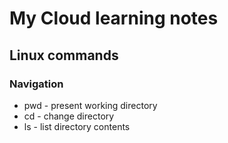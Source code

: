 # My Cloud learning notes
## Linux commands
### Navigation
- pwd - present working directory
- cd - change directory
- ls - list directory contents


